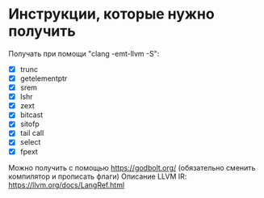 # Инструкции, которые нужно получить

Получать при помощи "clang -emt-llvm -S":

- [x] trunc
- [x] getelementptr
- [x] srem
- [x] lshr
- [x] zext
- [x] bitcast
- [x] sitofp
- [x] tail call
- [x] select
- [x] fpext

Можно получить с помощью https://godbolt.org/ (обязательно сменить компилятор и прописать флаги)
Описание LLVM IR: https://llvm.org/docs/LangRef.html
